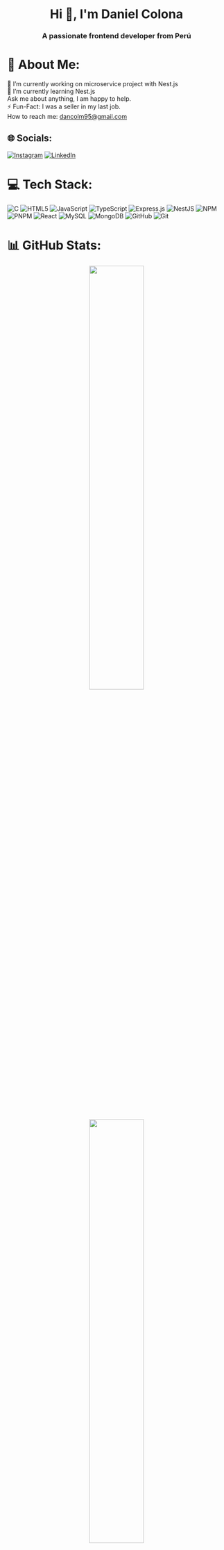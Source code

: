 <!-- Your title -->
<h1 align="center">Hi 👋, I'm Daniel Colona</h1>
<h3 align="center">A passionate frontend developer from Perú</h3>

# 💫 About Me:
🔭 I’m currently working on microservice project with Nest.js<br>🌱 I’m currently learning Nest.js<br>Ask me about anything, I am happy to help.<br>⚡ Fun-Fact: I was a seller in my last job.<br>How to reach me: dancolm95@gmail.com


## 🌐 Socials:
[![Instagram](https://img.shields.io/badge/Instagram-%23E4405F.svg?logo=Instagram&logoColor=white)](https://instagram.com/Daniel_Colona) [![LinkedIn](https://img.shields.io/badge/LinkedIn-%230077B5.svg?logo=linkedin&logoColor=white)](https://linkedin.com/in/daniel-colona-merino/) 

# 💻 Tech Stack:
![C](https://img.shields.io/badge/c-%2300599C.svg?style=for-the-badge&logo=c&logoColor=white) ![HTML5](https://img.shields.io/badge/html5-%23E34F26.svg?style=for-the-badge&logo=html5&logoColor=white) ![JavaScript](https://img.shields.io/badge/javascript-%23323330.svg?style=for-the-badge&logo=javascript&logoColor=%23F7DF1E) ![TypeScript](https://img.shields.io/badge/typescript-%23007ACC.svg?style=for-the-badge&logo=typescript&logoColor=white) ![Express.js](https://img.shields.io/badge/express.js-%23404d59.svg?style=for-the-badge&logo=express&logoColor=%2361DAFB) ![NestJS](https://img.shields.io/badge/nestjs-%23E0234E.svg?style=for-the-badge&logo=nestjs&logoColor=white) ![NPM](https://img.shields.io/badge/NPM-%23CB3837.svg?style=for-the-badge&logo=npm&logoColor=white) ![PNPM](https://img.shields.io/badge/pnpm-%234a4a4a.svg?style=for-the-badge&logo=pnpm&logoColor=f69220) ![React](https://img.shields.io/badge/react-%2320232a.svg?style=for-the-badge&logo=react&logoColor=%2361DAFB) ![MySQL](https://img.shields.io/badge/mysql-4479A1.svg?style=for-the-badge&logo=mysql&logoColor=white) ![MongoDB](https://img.shields.io/badge/MongoDB-%234ea94b.svg?style=for-the-badge&logo=mongodb&logoColor=white) ![GitHub](https://img.shields.io/badge/github-%23121011.svg?style=for-the-badge&logo=github&logoColor=white) ![Git](https://img.shields.io/badge/git-%23F05033.svg?style=for-the-badge&logo=git&logoColor=white)
# 📊 GitHub Stats:
<p align="center">
  <img src="https://github-readme-stats.vercel.app/api?username=Dancolm95&theme=dark&hide_border=false&include_all_commits=false&count_private=false" style="max-width: 600px; width: 50%;" />
</p>

<p align="center">
  <img src="https://nirzak-streak-stats.vercel.app/?user=Dancolm95&theme=dark&hide_border=false" style="max-width: 600px; width: 50%;" />
</p>

<p align="center">
  <img src="https://github-readme-stats.vercel.app/api/top-langs/?username=Dancolm95&theme=dark&hide_border=false&include_all_commits=false&count_private=false&layout=compact" style="max-width: 600px; width: 50%;" />
</p>


### ✍️ Random Dev Quote
![](https://quotes-github-readme.vercel.app/api?type=horizontal&theme=radical)

-----

